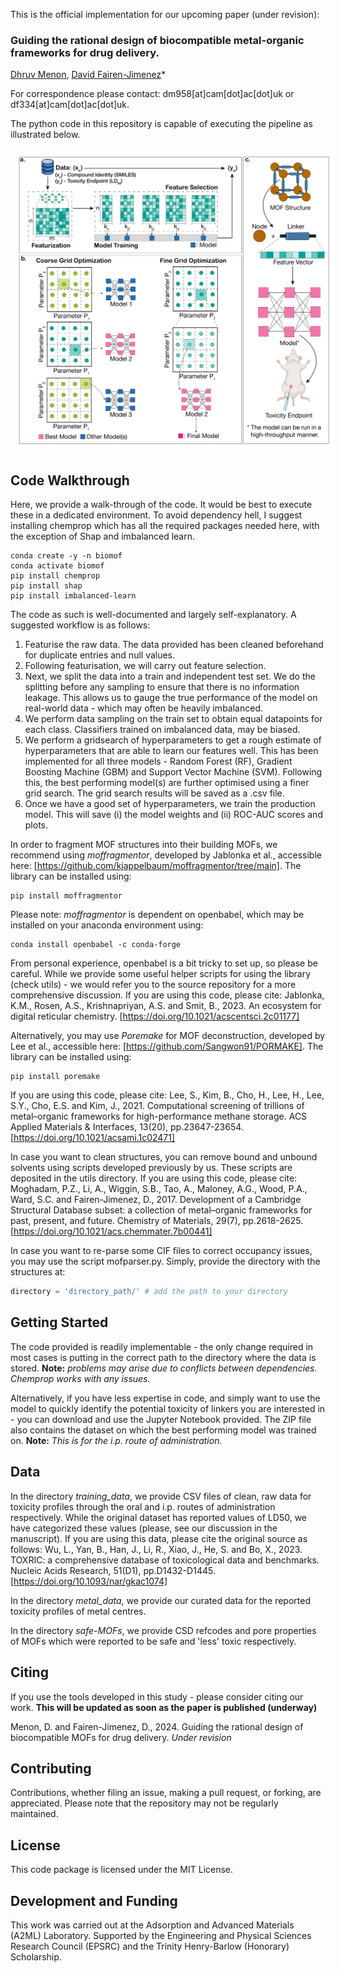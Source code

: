 This is the official implementation for our upcoming paper (under revision):
### Guiding the rational design of biocompatible metal-organic frameworks for drug delivery.
[Dhruv Menon](https://scholar.google.com/citations?user=NMOjZLQAAAAJ&hl=en&oi=ao)\,
[David Fairen-Jimenez](https://scholar.google.com/citations?user=F3UKbZsAAAAJ&hl=en&oi=ao)\*

For correspondence please contact: dm958[at]cam[dot]ac[dot]uk or df334[at]cam[dot]ac[dot]uk.

The python code in this repository is capable of executing the pipeline as illustrated below.  
<p align="center">
  <img src="img/Schematic 1.png" style="padding:10px;" width="700"/>
</p>  

## Code Walkthrough
Here, we provide a walk-through of the code. It would be best to execute these in a dedicated environment. To avoid dependency hell, I suggest installing chemprop which has all the required packages needed here, with the exception of Shap and imbalanced learn.    
```
conda create -y -n biomof
conda activate biomof
pip install chemprop
pip install shap
pip install imbalanced-learn
```
The code as such is well-documented and largely self-explanatory. A suggested workflow is as follows:
1. Featurise the raw data. The data provided has been cleaned beforehand for duplicate entries and null values.
2. Following featurisation, we will carry out feature selection.
3. Next, we split the data into a train and independent test set. We do the splitting before any sampling to ensure that there is no information leakage. This allows us to gauge the true performance of the model on real-world data - which may often be heavily imbalanced.
4. We perform data sampling on the train set to obtain equal datapoints for each class. Classifiers trained on imbalanced data, may be biased.
5. We perform a gridsearch of hyperparameters to get a rough estimate of hyperparameters that are able to learn our features well. This has been implemented for all three models - Random Forest (RF), Gradient Boosting Machine (GBM) and Support Vector Machine (SVM). Following this, the best performing model(s) are further optimised using a finer grid search. The grid search results will be saved as a .csv file.
6. Once we have a good set of hyperparameters, we train the production model. This will save (i) the model weights and (ii) ROC-AUC scores and plots. 

In order to fragment MOF structures into their building MOFs, we recommend using *moffragmentor*, developed by Jablonka et al., accessible here: [https://github.com/kjappelbaum/moffragmentor/tree/main]. The library can be installed using:
```
pip install moffragmentor
```
Please note: *moffragmentor* is dependent on openbabel, which may be installed on your anaconda environment using:
```
conda install openbabel -c conda-forge
```
From personal experience, openbabel is a bit tricky to set up, so please be careful. While we provide some useful helper scripts for using the library (check utils) - we would refer you to the source repository for a more comprehensive discussion. If you are using this code, please cite: Jablonka, K.M., Rosen, A.S., Krishnapriyan, A.S. and Smit, B., 2023. An ecosystem for digital reticular chemistry. [https://doi.org/10.1021/acscentsci.2c01177]

Alternatively, you may use *Poremake* for MOF deconstruction, developed by Lee et al., accessible here: [https://github.com/Sangwon91/PORMAKE]. The library can be installed using:
```
pip install poremake
```
If you are using this code, please cite: Lee, S., Kim, B., Cho, H., Lee, H., Lee, S.Y., Cho, E.S. and Kim, J., 2021. Computational screening of trillions of metal–organic frameworks for high-performance methane storage. ACS Applied Materials & Interfaces, 13(20), pp.23647-23654. [https://doi.org/10.1021/acsami.1c02471]

In case you want to clean structures, you can remove bound and unbound solvents using scripts developed previously by us. These scripts are deposited in the utils directory. If you are using this code, please cite: Moghadam, P.Z., Li, A., Wiggin, S.B., Tao, A., Maloney, A.G., Wood, P.A., Ward, S.C. and Fairen-Jimenez, D., 2017. Development of a Cambridge Structural Database subset: a collection of metal–organic frameworks for past, present, and future. Chemistry of Materials, 29(7), pp.2618-2625. [https://doi.org/10.1021/acs.chemmater.7b00441]

In case you want to re-parse some CIF files to correct occupancy issues, you may use the script mofparser.py. Simply, provide the directory with the structures at:
```python
directory = 'directory_path/' # add the path to your directory
```
## Getting Started
The code provided is readily implementable - the only change required in most cases is putting in the correct path to the directory where the data is stored. **Note:** *problems may arise due to conflicts between dependencies. Chemprop works with any issues.* 

Alternatively, if you have less expertise in code, and simply want to use the model to quickly identify the potential toxicity of linkers you are interested in - you can download and use the Jupyter Notebook provided. The ZIP file also contains the dataset on which the best performing model was trained on. **Note:** *This is for the i.p. route of administration.*

## Data
In the directory *training_data*, we provide CSV files of clean, raw data for toxicity profiles through the oral and i.p. routes of administration respectively. While the original dataset has reported values of LD50, we have categorized these values (please, see our discussion in the manuscript). If you are using this data, please cite the original source as follows: Wu, L., Yan, B., Han, J., Li, R., Xiao, J., He, S. and Bo, X., 2023. TOXRIC: a comprehensive database of toxicological data and benchmarks. Nucleic Acids Research, 51(D1), pp.D1432-D1445. [https://doi.org/10.1093/nar/gkac1074]

In the directory *metal_data*, we provide our curated data for the reported toxicity profiles of metal centres.

In the directory *safe-MOFs*, we provide CSD refcodes and pore properties of MOFs which were reported to be safe and 'less' toxic respectively.

## Citing
If you use the tools developed in this study - please consider citing our work. **This will be updated as soon as the paper is published (underway)**

Menon, D. and Fairen-Jimenez, D., 2024. Guiding the rational design of biocompatible MOFs for drug delivery. *Under revision*

## Contributing
Contributions, whether filing an issue, making a pull request, or forking, are appreciated. Please note that the repository may not be regularly maintained.

## License
This code package is licensed under the MIT License. 

## Development and Funding
This work was carried out at the Adsorption and Advanced Materials (A2ML) Laboratory. Supported by the Engineering and Physical Sciences Research Council (EPSRC) and the Trinity Henry-Barlow (Honorary) Scholarship. 


